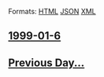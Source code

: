
Formats: [HTML](1999/01/6/index.html)  [JSON](1999/01/6/index.json)  [XML](1999/01/6/index.xml)  

## [1999-01-6](/news/1999/01/6/index.md)

## [Previous Day...](/news/1999/01/5/index.md)

